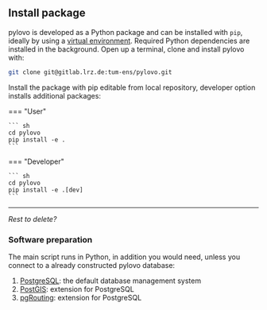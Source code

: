 ## Install package

pylovo is developed as a Python package and can be installed with
`pip`, ideally by using a [virtual environment]. Required Python dependencies are installed in the background. Open up a
terminal, clone and install pylovo with:

``` sh
git clone git@gitlab.lrz.de:tum-ens/pylovo.git
```

Install the package with pip editable from local repository, developer option installs additional packages:

=== "User"

    ``` sh
    cd pylovo
    pip install -e .
    ```

=== "Developer"

    ``` sh
    cd pylovo
    pip install -e .[dev]
    ```

---
_Rest to delete?_

### Software preparation

The main script runs in Python, in addition you would need, unless you connect to a already constructed pylovo database:

1. [PostgreSQL]: the default database management system
2. [PostGIS]: extension for PostgreSQL
3. [pgRouting]: extension for PostgreSQL

[//]: # (5. The branch result_analysis presents the plot_result.py where according to pandapower result from step 3, the grid generation result will be analysed to multiple perspectives including:)

[//]: # ()

[//]: # (   * some general overviews of total numbers of transformers, loads, cable length, etc.;)

[//]: # (   * numerical statistics of each size of transformers;)

[//]: # (   * spatial distribution of transformers;)

[//]: # (   * load estimation of household; )

[//]: # (   * spatial detialed picture of a single distribution grid &#40;picked by random index&#41;;)

[//]: # ()

[//]: # (users can by commenting or uncommenting corresponding codes in plot_result.py to select the required plots.)


[virtual environment]: https://realpython.com/what-is-pip/#using-pip-in-a-python-virtual-environment

[PostgreSQL]: https://www.postgresql.org/

[PostGIS]: https://postgis.net/install/

[pgRouting]: https://pgrouting.org/

[osm2po]: https://osm2po.de/